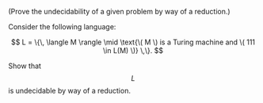 (Prove the undecidability of a given problem by way of a reduction.)

Consider the following language:

$$
L = \{\, \langle M \rangle \mid \text{\( M \) is a Turing machine and \( 111 \in L(M) \)} \,\}.
$$

Show that $$L$$ is undecidable by way of a reduction.
